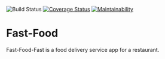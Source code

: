 ![Build Status](https://travis-ci.org/akolliy1/Fast-Food.svg?branch=master) [![Coverage Status](https://coveralls.io/repos/github/akolliy1/Fast-Food/badge.svg?branch=master)](https://coveralls.io/github/akolliy1/Fast-Food?branch=master) [![Maintainability](https://api.codeclimate.com/v1/badges/61935e09f001a06fb347/maintainability)](https://codeclimate.com/github/akolliy1/Fast-Food/maintainability)

# Fast-Food
Fast-Food-Fast​ is a food delivery service app for a restaurant.  

